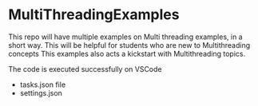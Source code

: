 # MultiThreadingExamples

This repo will have multiple examples on Multi threading examples, in a short way.
This will be helpful for students who are new to Multithreading concepts 
This examples also acts a kickstart with Multithreading topics.

The code is executed successfully on VSCode
* tasks.json file
* settings.json
